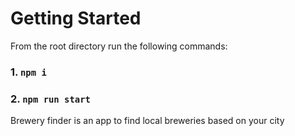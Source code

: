 # Getting Started

From the root directory run the following commands:

### 1. `npm i`

### 2. `npm run start`

Brewery finder is an app to find local breweries based on your city
